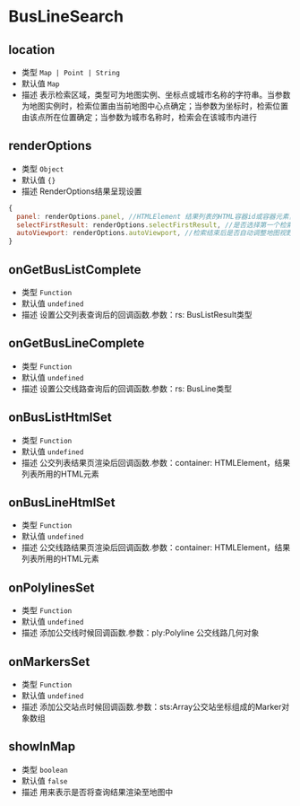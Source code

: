 # BusLineSearch

## location
* 类型 `Map | Point | String`
* 默认值  `Map`
* 描述 表示检索区域，类型可为地图实例、坐标点或城市名称的字符串。当参数为地图实例时，检索位置由当前地图中心点确定；当参数为坐标时，检索位置由该点所在位置确定；当参数为城市名称时，检索会在该城市内进行

## renderOptions
* 类型  `Object`
* 默认值 `{}`
* 描述 RenderOptions结果呈现设置
``` js
{
  panel: renderOptions.panel, //HTMLElement	结果列表的HTML容器id或容器元素，提供此参数后，结果列表将在此容器中进行展示。此属性对LocalCity无效。驾车路线规划无效
  selectFirstResult: renderOptions.selectFirstResult, //是否选择第一个检索结果。此属性仅对LocalSearch有效
  autoViewport: renderOptions.autoViewport, //检索结束后是否自动调整地图视野。此属性对LocalCity无效
}
```
## onGetBusListComplete
* 类型  `Function`
* 默认值 `undefined`
* 描述 设置公交列表查询后的回调函数.参数：rs: BusListResult类型

## onGetBusLineComplete
* 类型  `Function`
* 默认值 `undefined`
* 描述 设置公交线路查询后的回调函数.参数：rs: BusLine类型

## onBusListHtmlSet
* 类型  `Function`
* 默认值 `undefined`
* 描述 公交列表结果页渲染后回调函数.参数：container: HTMLElement，结果列表所用的HTML元素

## onBusLineHtmlSet
* 类型  `Function`
* 默认值 `undefined`
* 描述 公交线路结果页渲染后回调函数.参数：container: HTMLElement，结果列表所用的HTML元素

## onPolylinesSet
* 类型  `Function`
* 默认值 `undefined`
* 描述 添加公交线时候回调函数.参数：ply:Polyline 公交线路几何对象

## onMarkersSet
* 类型  `Function`
* 默认值 `undefined`
* 描述 添加公交站点时候回调函数.参数：sts:Array公交站坐标组成的Marker对象数组

## showInMap
* 类型 `boolean`
* 默认值 `false`
* 描述 用来表示是否将查询结果渲染至地图中

